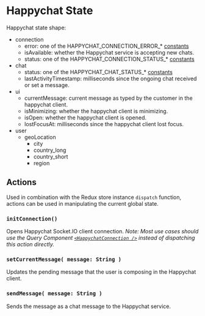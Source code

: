Happychat State
===============

Happychat state shape:

- connection
  - error: one of the HAPPYCHAT_CONNECTION_ERROR_* [constants](./constants.js)
  - isAvailable: whether the Happychat service is accepting new chats.
  - status: one of the HAPPYCHAT_CONNECTION_STATUS_* [constants](./constants.js)
- chat
  - status: one of the HAPPYCHAT_CHAT_STATUS_* [constants](./constants.js)
  - lastActivityTimestamp: milliseconds since the ongoing chat received or set a message.
- ui
  - currentMessage: current message as typed by the customer in the happychat client.
  - isMinimizing: whether the happychat client is minimizing.
  - isOpen: whether the happychat client is opened.
  - lostFocusAt: milliseconds since the happychat client lost focus.
- user
  - geoLocation
    - city
    - country_long
    - country_short
    - region

## Actions

Used in combination with the Redux store instance `dispatch` function, actions can be used in manipulating the current global state.

  ### `initConnection()`

Opens Happychat Socket.IO client connection. _Note: Most use cases should use the Query Component
[`<HappychatConnection />`](../../components/happychat/connection.jsx) instead of dispatching
this action directly._

### `setCurrentMessage( message: String )`

Updates the pending message that the user is composing in the Happychat client.

### `sendMessage( message: String )`

Sends the message as a chat message to the Happychat service.
